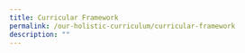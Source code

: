 ```yaml
---
title: Curricular Framework
permalink: /our-holistic-curriculum/curricular-framework
description: ""
---
```

